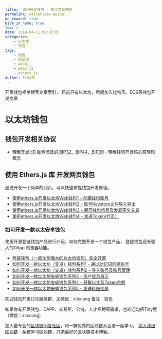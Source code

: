 ```yaml
---
title:  如何开发钱包 - 技术文章整理
permalink: wallet-dev-guide
un_reward: true
hide_in_home: true
top: 1
date: 2019-04-11 09:33:05
categories:
    - 以太坊
    - 钱包
tags:
    - 钱包
    - 助记词
    - web3j
    - web3.js
    - ethers.js
author: Tiny熊
---
```


开发钱包相关博客文章索引， 目前只有以太坊，后期加入比特币，EOS等钱包开发文章

<!-- more -->

# 以太坊钱包

## 钱包开发相关协议

* [理解开发HD 钱包涉及的 BIP32、BIP44、BIP39](https://learnblockchain.cn/2018/09/28/hdwallet/) - 理解钱包开发核心原理和概念

## 使用 Ethers.js 库 开发网页钱包

通过开发一个简单的网页，可以快速掌握钱包开发原理。

* [使用ethers.js开发以太坊Web钱包1 - 创建钱包账号](https://learnblockchain.cn/2018/10/25/eth-web-wallet_1/)
* [使用ethers.js开发以太坊Web钱包2 - 账号Keystore文件导入导出](https://learnblockchain.cn/2018/10/25/eth-web-wallet_2/)
* [使用ethers.js开发以太坊Web钱包3 - 展示钱包信息及发起签名交易](https://learnblockchain.cn/2018/10/26/eth-web-wallet_3/)
* [使用ethers.js开发以太坊Web钱包4 - 发送Token(代币）](https://learnblockchain.cn/2018/10/26/eth-web-wallet_4/)

### 如可开发一款以太安卓钱包

使用开源登链钱包产品进行介绍，如何完整开发一个钱包产品， 登链钱包还有强大的DApp 浏览器功能。

* [登链钱包（一款功能强大的以太坊钱包）完全开源](https://learnblockchain.cn/2019/03/07/wallet-annouce/)
* [如何开发一款以太坊（安卓）钱包系列1 - 通过助记词创建账号](https://learnblockchain.cn/2019/03/13/eth_wallet_dev_1/)
* [如何开发一款以太坊（安卓）钱包系列2 - 导入账号及账号管理](https://learnblockchain.cn/2019/03/18/eth-wallet-dev-2/)
* [如何开发一款以太坊安卓钱包系列3 - 资产信息展示](https://learnblockchain.cn/2019/03/24/eth_wallet_dev_3/)
* [如何开发一款以太坊安卓钱包系列4 - 获取以太及Token余额](https://learnblockchain.cn/2019/03/26/eth-wallet-dev-4/)
* [如何开发一款以太坊安卓钱包系列5 - 发送转账交易](https://learnblockchain.cn/2019/04/04/eth-wallet-dev-5/)



欢迎钱包开发讨论微信群，加微信：xlbxiong 备注：钱包 

如果你有开发钱包、DAPP、交易所、公链、人才招聘等需求，也欢迎勾搭Tiny熊（微信：xlbxiong）

加入最专业的[区块链问答社区](https://learnblockchain.cn/images/zsxq.png)，和一群优秀的区块链从业者一起学习。
[深入浅出区块链](https://learnblockchain.cn/) - 系统学习区块链，打造最好的区块链技术博客。




